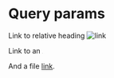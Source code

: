 # Query params

Link to relative heading ![link](?foo=bar#query-params)

Link to an ![image](./examples/image.jpg?foo=bar)

And a file [link](./examples/github.md?foo=bar).

